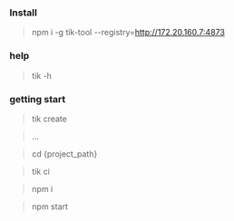 ### Install

> npm i -g tik-tool --registry=http://172.20.160.7:4873

### help

> tik -h

### getting start

> tik create 

> ...

> cd {project_path}

> 

> tik ci

> 

> npm i 

>

> npm start